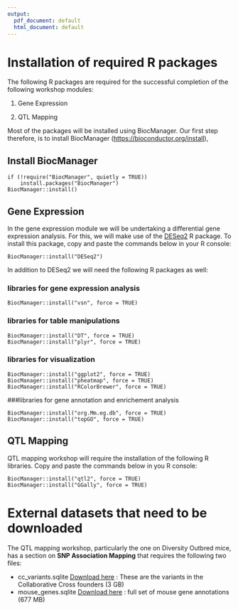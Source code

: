 ```yaml
---
output:
  pdf_document: default
  html_document: default
---
```


# Installation of required R packages
The following R packages are required for the successful completion of the following workshop modules: 

1. Gene Expression 

2. QTL Mapping

Most of the packages will be installed using BiocManager. Our first step therefore, is to install BiocManager (<https://bioconductor.org/install>),

## Install BiocManager

```         
if (!require("BiocManager", quietly = TRUE))
    install.packages("BiocManager")
BiocManager::install()
```

## Gene Expression

In the gene expression module we will be undertaking a differential gene expression analysis. For this, we will make use of the [DESeq2](https://www.bioconductor.org/packages/release/bioc/html/DESeq2.html) R package. To install this package, copy and paste the commands below in your R console:

```         
BiocManager::install("DESeq2")
```

In addition to DESeq2 we will need the following R packages as well:

### libraries for gene expression analysis

```         
BiocManager::install("vsn", force = TRUE)
```

### libraries for table manipulations

```         
BiocManager::install("DT", force = TRUE)
BiocManager::install("plyr", force = TRUE)
```

### libraries for visualization

```         
BiocManager::install("ggplot2", force = TRUE)
BiocManager::install("pheatmap", force = TRUE)
BiocManager::install("RColorBrewer", force = TRUE)
```

###libraries for gene annotation and enrichement analysis

```         
BiocManager::install("org.Mm.eg.db", force = TRUE)
BiocManager::install("topGO", force = TRUE)
```

## QTL Mapping

QTL mapping workshop will require the installation of the following R libraries. Copy and paste the commands below in you R console:

```         
BiocManager::install("qtl2", force = TRUE)
BiocManager::install("GGally", force = TRUE)
```

# External datasets that need to be downloaded

The QTL mapping workshop, particularly the one on Diversity Outbred mice, has a section on **SNP Association Mapping** that requires the following two files:

-   cc_variants.sqlite [Download here](https://doi.org/10.6084/m9.figshare.5280229.v2) : These are the variants in the Collaborative Cross founders (3 GB)
-   mouse_genes.sqlite [Download here](https://doi.org/10.6084/m9.figshare.5280238.v4) : full set of mouse gene annotations (677 MB)
